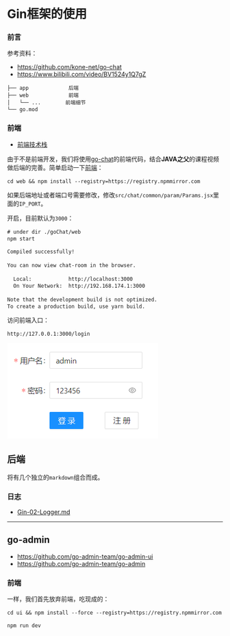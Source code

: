# Gin框架的使用



### 前言

参考资料：

- https://github.com/kone-net/go-chat
- https://www.bilibili.com/video/BV1524y1Q7gZ

```shell
├── app				后端
├── web				前端
│   └── ...		   前端细节 
└── go.mod
```



### 前端

- [前端技术栈](https://github.com/kone-net/go-chat#%E5%89%8D%E7%AB%AF)

由于不是前端开发，我们将使用[go-chat](https://github.com/kone-net/go-chat)的前端代码，结合**JAVA之父**的课程视频做后端的完善。简单启动一下[前端](https://github.com/kone-net/go-chat-web)：

```shell
cd web && npm install --registry=https://registry.npmmirror.com
```

如果后端地址或者端口号需要修改，修改`src/chat/common/param/Params.jsx`里面的`IP_PORT`。

开启，目前默认为`3000`：

```shell
# under dir ./goChat/web
npm start
```

```shell
Compiled successfully!                           
                                                 
You can now view chat-room in the browser.       
                                                 
  Local:            http://localhost:3000        
  On Your Network:  http://192.168.174.1:3000    
                                                 
Note that the development build is not optimized.
To create a production build, use yarn build.    
```

访问前端入口：

```http
http://127.0.0.1:3000/login
```

![image-20230301152543192](../Images/gin-usage-login.png)



## 后端

将有几个独立的`markdown`组合而成。



### 日志

- [Gin-02-Logger.md](./Gin-02-Logger.md)



---



## go-admin

- https://github.com/go-admin-team/go-admin-ui
- https://github.com/go-admin-team/go-admin



### 前端

一样，我们首先放弃前端，吃现成的：

```shell
cd ui && npm install --force --registry=https://registry.npmmirror.com
```

```shell
npm run dev
```

